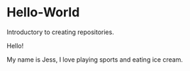 # Hello-World
Introductory to creating repositories. 

Hello!

My name is Jess, I love playing sports and eating ice cream. 
